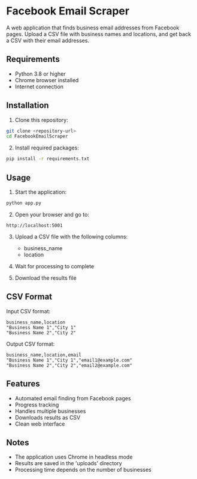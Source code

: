 # Facebook Email Scraper

A web application that finds business email addresses from Facebook pages. Upload a CSV file with business names and locations, and get back a CSV with their email addresses.

## Requirements

- Python 3.8 or higher
- Chrome browser installed
- Internet connection

## Installation

1. Clone this repository:
```bash
git clone <repository-url>
cd FacebookEmailScraper
```

2. Install required packages:
```bash
pip install -r requirements.txt
```

## Usage

1. Start the application:
```bash
python app.py
```

2. Open your browser and go to:
```
http://localhost:5001
```

3. Upload a CSV file with the following columns:
   - business_name
   - location

4. Wait for processing to complete
5. Download the results file

## CSV Format

Input CSV format:
```csv
business_name,location
"Business Name 1","City 1"
"Business Name 2","City 2"
```

Output CSV format:
```csv
business_name,location,email
"Business Name 1","City 1","email1@example.com"
"Business Name 2","City 2","email2@example.com"
```

## Features

- Automated email finding from Facebook pages
- Progress tracking
- Handles multiple businesses
- Downloads results as CSV
- Clean web interface

## Notes

- The application uses Chrome in headless mode
- Results are saved in the 'uploads' directory
- Processing time depends on the number of businesses 